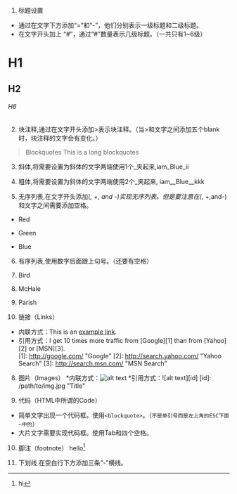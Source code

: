 1. 标题设置
  * 通过在文字下方添加“=”和“-”，他们分别表示一级标题和二级标题。
  * 在文字开头加上 “#”，通过“#”数量表示几级标题。（一共只有1~6级）
# H1
## H2
###### H6

2. 块注释,通过在文字开头添加>表示块注释。（当>和文字之间添加五个blank时，块注释的文字会有变化。）
  >Blockquotes
  >This is a long 
  blockquotes

3. 斜体,将需要设置为斜体的文字两端使用1个_夹起来,iam_Blue_ii

4. 粗体,将需要设置为斜体的文字两端使用2个_夹起来, iam__Blue__kkk

5. 无序列表,在文字开头添加(*, +, and -)实现无序列表。但是要注意在(*, +,and-)和文字之间需要添加空格。
  * Red
  + Green
  - Blue

6. 有序列表,使用数字后面跟上句号。（还要有空格）
  1. Bird
  2. McHale
  3. Parish

7. 链接（Links）
  * 内联方式：This is an [example link](http://baidu.com/).
  * 引用方式：I get 10 times more traffic from [Google][1] than from [Yahoo][2] or [MSN][3].  
    [1]: http://google.com/        "Google" 
    [2]: http://search.yahoo.com/  "Yahoo Search" 
    [3]: http://search.msn.com/    "MSN Search"

8. 图片（Images）
  *内联方式：![alt text](/path/to/img.jpg "Title")
  *引用方式：![alt text][id]
    [id]: /path/to/img.jpg "Title"

9. 代码（HTML中所谓的Code）
  * 简单文字出现一个代码框。使用`<blockquote>`。（`不是单引号而是左上角的ESC下面~中的`）
  * 大片文字需要实现代码框。使用Tab和四个空格。

10. 脚注（footnote）
  hello[^hello]
  [^hello]: hi

11. 下划线
  在空白行下方添加三条“-”横线。
